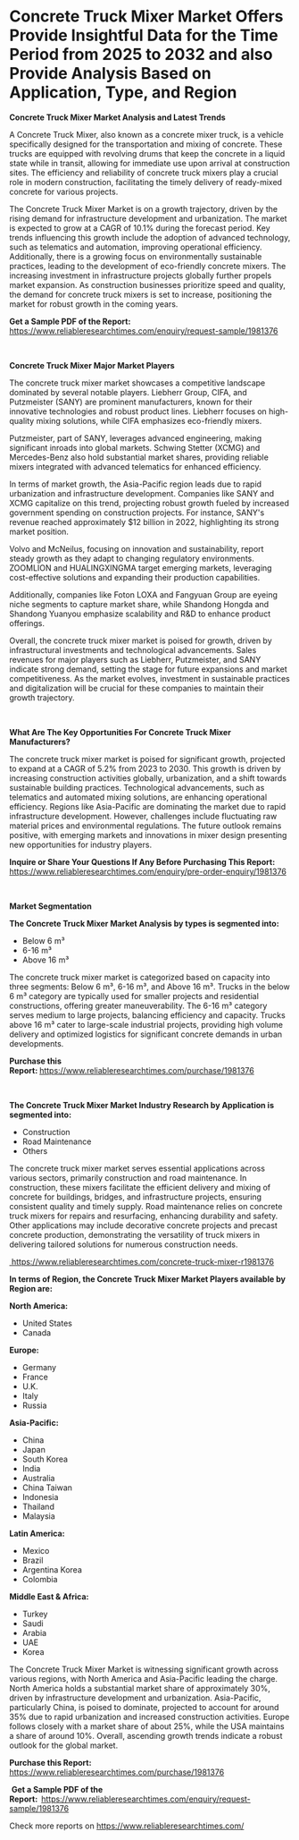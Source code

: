 <p><h1>Concrete Truck Mixer Market Offers Provide Insightful Data for the Time Period from 2025 to 2032 and also Provide Analysis Based on Application, Type, and Region</h1></p><p><strong>Concrete Truck Mixer Market Analysis and Latest Trends</strong></p>
<p><p>A Concrete Truck Mixer, also known as a concrete mixer truck, is a vehicle specifically designed for the transportation and mixing of concrete. These trucks are equipped with revolving drums that keep the concrete in a liquid state while in transit, allowing for immediate use upon arrival at construction sites. The efficiency and reliability of concrete truck mixers play a crucial role in modern construction, facilitating the timely delivery of ready-mixed concrete for various projects.</p><p>The Concrete Truck Mixer Market is on a growth trajectory, driven by the rising demand for infrastructure development and urbanization. The market is expected to grow at a CAGR of 10.1% during the forecast period. Key trends influencing this growth include the adoption of advanced technology, such as telematics and automation, improving operational efficiency. Additionally, there is a growing focus on environmentally sustainable practices, leading to the development of eco-friendly concrete mixers. The increasing investment in infrastructure projects globally further propels market expansion. As construction businesses prioritize speed and quality, the demand for concrete truck mixers is set to increase, positioning the market for robust growth in the coming years.</p></p>
<p><strong>Get a Sample PDF of the Report:&nbsp;</strong> <a href="https://www.reliableresearchtimes.com/enquiry/request-sample/1981376?utm_campaign=3252&utm_medium=2&utm_source=Github&utm_content=ia&utm_term=10042025&utm_id=concrete-truck-mixer">https://www.reliableresearchtimes.com/enquiry/request-sample/1981376</a></p>
<p>&nbsp;</p>
<p><strong>Concrete Truck Mixer Major Market Players</strong></p>
<p><p>The concrete truck mixer market showcases a competitive landscape dominated by several notable players. Liebherr Group, CIFA, and Putzmeister (SANY) are prominent manufacturers, known for their innovative technologies and robust product lines. Liebherr focuses on high-quality mixing solutions, while CIFA emphasizes eco-friendly mixers. </p><p>Putzmeister, part of SANY, leverages advanced engineering, making significant inroads into global markets. Schwing Stetter (XCMG) and Mercedes-Benz also hold substantial market shares, providing reliable mixers integrated with advanced telematics for enhanced efficiency. </p><p>In terms of market growth, the Asia-Pacific region leads due to rapid urbanization and infrastructure development. Companies like SANY and XCMG capitalize on this trend, projecting robust growth fueled by increased government spending on construction projects. For instance, SANY's revenue reached approximately $12 billion in 2022, highlighting its strong market position.</p><p>Volvo and McNeilus, focusing on innovation and sustainability, report steady growth as they adapt to changing regulatory environments. ZOOMLION and HUALINGXINGMA target emerging markets, leveraging cost-effective solutions and expanding their production capabilities. </p><p>Additionally, companies like Foton LOXA and Fangyuan Group are eyeing niche segments to capture market share, while Shandong Hongda and Shandong Yuanyou emphasize scalability and R&D to enhance product offerings. </p><p>Overall, the concrete truck mixer market is poised for growth, driven by infrastructural investments and technological advancements. Sales revenues for major players such as Liebherr, Putzmeister, and SANY indicate strong demand, setting the stage for future expansions and market competitiveness. As the market evolves, investment in sustainable practices and digitalization will be crucial for these companies to maintain their growth trajectory.</p></p>
<p>&nbsp;</p>
<p><strong>What Are The Key Opportunities For Concrete Truck Mixer Manufacturers?</strong></p>
<p><p>The concrete truck mixer market is poised for significant growth, projected to expand at a CAGR of 5.2% from 2023 to 2030. This growth is driven by increasing construction activities globally, urbanization, and a shift towards sustainable building practices. Technological advancements, such as telematics and automated mixing solutions, are enhancing operational efficiency. Regions like Asia-Pacific are dominating the market due to rapid infrastructure development. However, challenges include fluctuating raw material prices and environmental regulations. The future outlook remains positive, with emerging markets and innovations in mixer design presenting new opportunities for industry players.</p></p>
<p><strong>Inquire or Share Your Questions If Any Before Purchasing This Report:</strong> <a href="https://www.reliableresearchtimes.com/enquiry/pre-order-enquiry/1981376?utm_campaign=3252&utm_medium=2&utm_source=Github&utm_content=ia&utm_term=10042025&utm_id=concrete-truck-mixer">https://www.reliableresearchtimes.com/enquiry/pre-order-enquiry/1981376</a></p>
<p>&nbsp;</p>
<p><strong>Market Segmentation</strong></p>
<p><strong>The Concrete Truck Mixer Market Analysis by types is segmented into:</strong></p>
<p><ul><li>Below 6 m³</li><li>6-16 m³</li><li>Above 16 m³</li></ul></p>
<p><p>The concrete truck mixer market is categorized based on capacity into three segments: Below 6 m³, 6-16 m³, and Above 16 m³. Trucks in the below 6 m³ category are typically used for smaller projects and residential constructions, offering greater maneuverability. The 6-16 m³ category serves medium to large projects, balancing efficiency and capacity. Trucks above 16 m³ cater to large-scale industrial projects, providing high volume delivery and optimized logistics for significant concrete demands in urban developments.</p></p>
<p><strong>Purchase this Report:&nbsp;</strong><a href="https://www.reliableresearchtimes.com/purchase/1981376?utm_campaign=3252&utm_medium=2&utm_source=Github&utm_content=ia&utm_term=10042025&utm_id=concrete-truck-mixer">https://www.reliableresearchtimes.com/purchase/1981376</a></p>
<p>&nbsp;</p>
<p><strong>The Concrete Truck Mixer Market Industry Research by Application is segmented into:</strong></p>
<p><ul><li>Construction</li><li>Road Maintenance</li><li>Others</li></ul></p>
<p><p>The concrete truck mixer market serves essential applications across various sectors, primarily construction and road maintenance. In construction, these mixers facilitate the efficient delivery and mixing of concrete for buildings, bridges, and infrastructure projects, ensuring consistent quality and timely supply. Road maintenance relies on concrete truck mixers for repairs and resurfacing, enhancing durability and safety. Other applications may include decorative concrete projects and precast concrete production, demonstrating the versatility of truck mixers in delivering tailored solutions for numerous construction needs.</p></p>
<p><a href="https://www.reliableresearchtimes.com/concrete-truck-mixer-r1981376?utm_campaign=3252&utm_medium=2&utm_source=Github&utm_content=ia&utm_term=10042025&utm_id=concrete-truck-mixer">&nbsp;https://www.reliableresearchtimes.com/concrete-truck-mixer-r1981376</a></p>
<p><strong>In terms of Region, the Concrete Truck Mixer Market Players available by Region are:</strong></p>
<p>
    <p> <strong> North America: </strong>
        <ul>
            <li>United States</li>
            <li>Canada</li>
        </ul>
        </p> 
    <p> <strong> Europe: </strong>
        <ul>
            <li>Germany</li>
            <li>France</li>
            <li>U.K.</li>
            <li>Italy</li>
            <li>Russia</li>
        </ul>
        </p> 
    <p> <strong> Asia-Pacific: </strong>
        <ul>
            <li>China</li>
            <li>Japan</li>
            <li>South Korea</li>
            <li>India</li>
            <li>Australia</li>
            <li>China Taiwan</li>
            <li>Indonesia</li>
            <li>Thailand</li>
            <li>Malaysia</li>
        </ul>
        </p> 
    <p> <strong> Latin America: </strong>
        <ul>
            <li>Mexico</li>
            <li>Brazil</li>
            <li>Argentina Korea</li>
            <li>Colombia</li>
        </ul>
        </p> 
    <p> <strong> Middle East & Africa: </strong>
        <ul>
            <li>Turkey</li>
            <li>Saudi</li>
            <li>Arabia</li>
            <li>UAE</li>
            <li>Korea</li>
        </ul>
    </p>
    </p>
<p><p>The Concrete Truck Mixer Market is witnessing significant growth across various regions, with North America and Asia-Pacific leading the charge. North America holds a substantial market share of approximately 30%, driven by infrastructure development and urbanization. Asia-Pacific, particularly China, is poised to dominate, projected to account for around 35% due to rapid urbanization and increased construction activities. Europe follows closely with a market share of about 25%, while the USA maintains a share of around 10%. Overall, ascending growth trends indicate a robust outlook for the global market.</p></p>
<p><strong>Purchase this Report: </strong><a href="https://www.reliableresearchtimes.com/purchase/1981376?utm_campaign=3252&utm_medium=2&utm_source=Github&utm_content=ia&utm_term=10042025&utm_id=concrete-truck-mixer">https://www.reliableresearchtimes.com/purchase/1981376</a></p>
<p>&nbsp;<strong>Get a Sample PDF of the Report:&nbsp;&nbsp;</strong><a href="https://www.reliableresearchtimes.com/enquiry/request-sample/1981376?utm_campaign=3252&utm_medium=2&utm_source=Github&utm_content=ia&utm_term=10042025&utm_id=concrete-truck-mixer">https://www.reliableresearchtimes.com/enquiry/request-sample/1981376</a></p>
<p><strong></strong></p>
<p>Check more reports on <a href="https://www.reliableresearchtimes.com/?utm_campaign=3252&utm_medium=2&utm_source=Github&utm_content=ia&utm_term=10042025&utm_id=concrete-truck-mixer">https://www.reliableresearchtimes.com/</a></p>